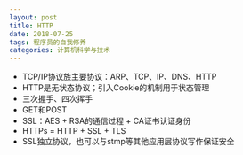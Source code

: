 ```yaml
---
layout: post
title: HTTP
date: 2018-07-25
tags: 程序员的自我修养
categories: 计算机科学与技术
---
```


- TCP/IP协议族主要协议：ARP、TCP、IP、DNS、HTTP
- HTTP是无状态协议；引入Cookie的机制用于状态管理
- 三次握手、四次挥手
- GET和POST
- SSL：AES + RSA的通信过程 + CA证书认证身份
- HTTPs = HTTP + SSL + TLS
- SSL独立协议，也可以与stmp等其他应用层协议写作保证安全